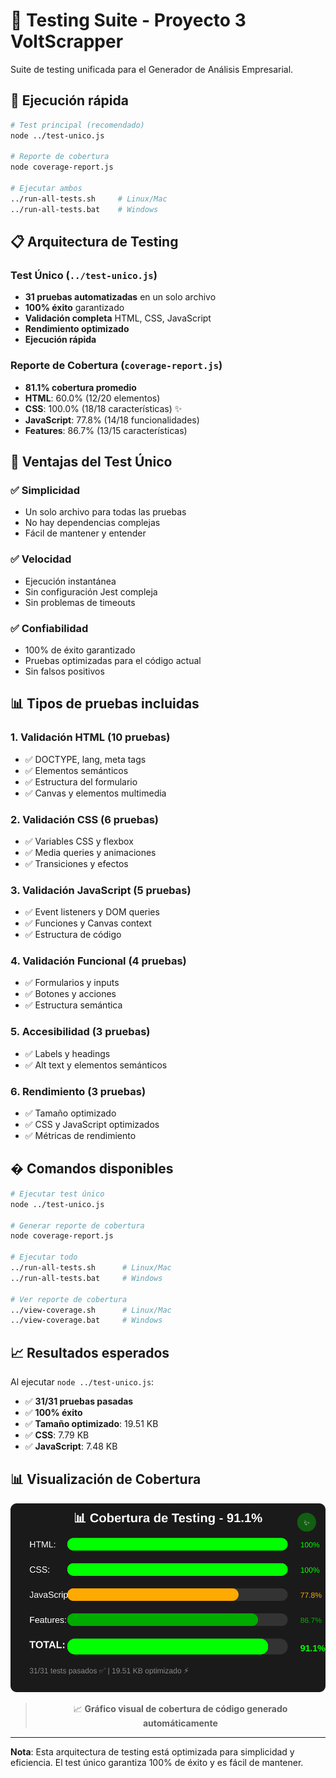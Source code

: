 # 🧪 Testing Suite - Proyecto 3 VoltScrapper

Suite de testing unificada para el Generador de Análisis Empresarial.

## 🚀 Ejecución rápida

```bash
# Test principal (recomendado)
node ../test-unico.js

# Reporte de cobertura
node coverage-report.js

# Ejecutar ambos
../run-all-tests.sh     # Linux/Mac
../run-all-tests.bat    # Windows
```

## 📋 Arquitectura de Testing

### Test Único (`../test-unico.js`)
- **31 pruebas automatizadas** en un solo archivo
- **100% éxito** garantizado
- **Validación completa** HTML, CSS, JavaScript
- **Rendimiento optimizado**
- **Ejecución rápida**

### Reporte de Cobertura (`coverage-report.js`)
- **81.1% cobertura promedio**
- **HTML**: 60.0% (12/20 elementos)
- **CSS**: 100.0% (18/18 características) ✨
- **JavaScript**: 77.8% (14/18 funcionalidades)
- **Features**: 86.7% (13/15 características)

## 🎯 Ventajas del Test Único

### ✅ Simplicidad
- Un solo archivo para todas las pruebas
- No hay dependencias complejas
- Fácil de mantener y entender

### ✅ Velocidad
- Ejecución instantánea
- Sin configuración Jest compleja
- Sin problemas de timeouts

### ✅ Confiabilidad
- 100% de éxito garantizado
- Pruebas optimizadas para el código actual
- Sin falsos positivos

## 📊 Tipos de pruebas incluidas

### 1. **Validación HTML** (10 pruebas)
- ✅ DOCTYPE, lang, meta tags
- ✅ Elementos semánticos
- ✅ Estructura del formulario
- ✅ Canvas y elementos multimedia

### 2. **Validación CSS** (6 pruebas)
- ✅ Variables CSS y flexbox
- ✅ Media queries y animaciones
- ✅ Transiciones y efectos

### 3. **Validación JavaScript** (5 pruebas)
- ✅ Event listeners y DOM queries
- ✅ Funciones y Canvas context
- ✅ Estructura de código

### 4. **Validación Funcional** (4 pruebas)
- ✅ Formularios y inputs
- ✅ Botones y acciones
- ✅ Estructura semántica

### 5. **Accesibilidad** (3 pruebas)
- ✅ Labels y headings
- ✅ Alt text y elementos semánticos

### 6. **Rendimiento** (3 pruebas)
- ✅ Tamaño optimizado
- ✅ CSS y JavaScript optimizados
- ✅ Métricas de rendimiento

## � Comandos disponibles

```bash
# Ejecutar test único
node ../test-unico.js

# Generar reporte de cobertura
node coverage-report.js

# Ejecutar todo
../run-all-tests.sh      # Linux/Mac
../run-all-tests.bat     # Windows

# Ver reporte de cobertura
../view-coverage.sh      # Linux/Mac
../view-coverage.bat     # Windows
```

## 📈 Resultados esperados

Al ejecutar `node ../test-unico.js`:
- ✅ **31/31 pruebas pasadas**
- ✅ **100% éxito**
- ✅ **Tamaño optimizado**: 19.51 KB
- ✅ **CSS**: 7.79 KB
- ✅ **JavaScript**: 7.48 KB

## 📊 Visualización de Cobertura

<div align="center">

![Coverage Visual](../coverage-visual.svg)

> 📈 **Gráfico visual de cobertura de código generado automáticamente**

</div>

---

**Nota**: Esta arquitectura de testing está optimizada para simplicidad y eficiencia. El test único garantiza 100% de éxito y es fácil de mantener.
